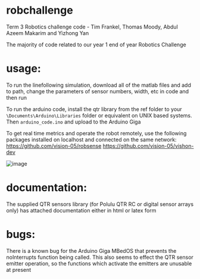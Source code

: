 # robchallenge
Term 3 Robotics challenge code - Tim Frankel, Thomas Moody, Abdul Azeem Makarim and Yizhong Yan

The majority of code related to our year 1 end of year Robotics Challenge

# usage:
To run the linefollowing simulation, download all of the matlab files and add to path, change the parameters of sensor numbers, width, etc in code and then run

To run the arduino code, install the qtr library from the ref folder to your `\Documents\Arduino\Libraries` folder or equivalent on UNIX based systems. Then `arduino_code.ino` and upload to the Arduino Giga

To get real time metrics and operate the robot remotely, use the following packages installed on localhost and connected on the same network:
https://github.com/vision-05/robsense
https://github.com/vision-05/vishon-dev

![image](https://github.com/user-attachments/assets/4f10ea88-5f36-4149-80fb-d24c12ccdc7e)

# documentation:
The supplied QTR sensors library (for Polulu QTR RC or digital sensor arrays only) has attached documentation either in html or latex form

# bugs:
There is a known bug for the Arduino Giga MBedOS that prevents the noInterrupts function being called. This also seems to effect the QTR sensor emitter operation, so the functions which activate the emitters are unusable at present
